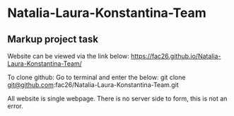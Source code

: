 # Natalia-Laura-Konstantina-Team
Markup project task
---

Website can be viewed via the link below:
https://fac26.github.io/Natalia-Laura-Konstantina-Team/

To clone github:
Go to terminal and enter the below:
git clone git@github.com:fac26/Natalia-Laura-Konstantina-Team.git

All website is single webpage. There is no server side to form, this is not an error. 
